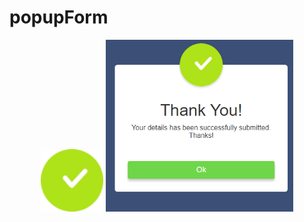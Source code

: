 # popupForm
<div align="center">
    <img src="/tick.png" width="100px"</img> 
    <img src="/modal.png" width="300px"</img>
</div>
